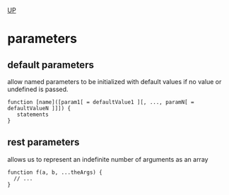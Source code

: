 [UP](./index.md)

# parameters

## default parameters
allow named parameters to be initialized with default values if no value or undefined is passed.

	function [name]([param1[ = defaultValue1 ][, ..., paramN[ = defaultValueN ]]]) {
	   statements
	}

## rest parameters
allows us to represent an indefinite number of arguments as an array

	function f(a, b, ...theArgs) {
	  // ...
	}